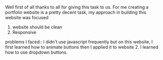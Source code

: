 Well first of all thanks to all for giving this task to us.  For me creating a portfolio website is a pretty decent task, my approach in building this website was focused
 1. website should be clean 
 2. Responsive 

problems I faced:: 
I didn't use javascript frequently but on this website, I first learned how to animate buttons then I applied it to website
2. I learned how to use dropdown buttons.
